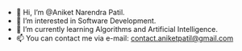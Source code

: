 - 👋 Hi, I’m @Aniket Narendra Patil.
- 👀 I’m interested in Software Development.
- 🌱 I’m currently learning Algorithms and Artificial Intelligence.
- 📫 You can contact me via e-mail: contact.aniketpatil@gmail.com

<!---
Aniket-Narendra-Patil/Aniket-Narendra-Patil is a ✨ special ✨ repository because its `README.md` (this file) appears on your GitHub profile.
You can click the Preview link to take a look at your changes.
--->
